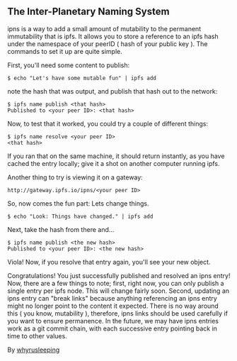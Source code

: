## The Inter-Planetary Naming System

ipns is a way to add a small amount of mutability to the permanent immutability
that is ipfs. It allows you to store a reference to an ipfs hash under the
namespace of your peerID ( hash of your public key ). The commands to set it up
are quite simple.

First, you'll need some content to publish:

```
$ echo "Let's have some mutable fun" | ipfs add
```

note the hash that was output, and publish that hash out to the network:

```
$ ipfs name publish <that hash>
Published to <your peer ID>: <that hash>
```

Now, to test that it worked, you could try a couple of different things:

```
$ ipfs name resolve <your peer ID>
<that hash>
```

If you ran that on the same machine, it should return instantly, as you have
cached the entry locally; give it a shot on another computer running ipfs.

Another thing to try is viewing it on a gateway:

```
http://gateway.ipfs.io/ipns/<your peer ID>
```

So, now comes the fun part: Lets change things.

```
$ echo "Look: Things have changed." | ipfs add
```

Next, take the hash from there and...
```
$ ipfs name publish <the new hash>
Published to <your peer ID>: <the new hash>
```

Viola! Now, if you resolve that entry again, you'll see your new object.

Congratulations! You just successfully published and resolved an ipns entry!
Now, there are a few things to note; first, right now, you can only
publish a single entry per ipfs node. This will change fairly soon. Second,
updating an ipns entry can "break links" because anything referencing an ipns
entry might no longer point to the content it expected. There is no way around 
this ( you know, mutability ), therefore, ipns links should be used carefully if
you want to ensure permanence. In the future, we may have ipns entries work as
a git commit chain, with each successive entry pointing back in time to other
values.

By [whyrusleeping](http://github.com/whyrusleeping)
